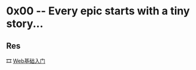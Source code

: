 # 0x00 -- Every epic starts with a tiny story...




## Res

🎞 [Web基础入门](https://www.bilibili.com/video/BV1fK4y1G7SM?p=7&spm_id_from=pageDriver)



